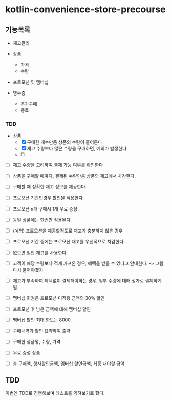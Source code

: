 # kotlin-convenience-store-precourse

## 기능목록

- 재고관리
- 상품
    - 가격
    - 수량

- 프로모션 및 멤버십

- 영수증
    - 추가구매
    - 종료

### TDD


- 상품
    - [x] 구매한 개수만큼 상품의 수량이 줄어든다
    - [x] 재고 수량보다 많은 수량을 구매하면, 예외가 발생한다
    - [ ] 


- [ ] 재고 수량을 고려하여 결제 가능 여부를 확인한다
- [ ] 상품을 구매할 때마다, 결제된 수량만큼 상품의 재고에서 차감한다.
- [ ] 구매할 때 정확한 재고 정보를 제공한다.

- [ ] 프로모션 기간인경우 할인을 적용한다.
- [ ] 프로모션 n개 구매시 1개 무료 증정
- [ ] 동일 상품에는 한번만 적용된다.
- [ ] (예외) 프로모션을 제공할정도로 재고가 충분하지 않은 경우
- [ ] 프로모션 기간 중에는 프로모션 재고를 우선적으로 차감한다.
- [ ] 없으면 일반 재고를 사용한다.
- [ ] 고객이 해당 수량보다 적게 가져온 경우, 혜택을 받을 수 있다고 안내한다. -> 그럼 다시 물어야곘지
- [ ] 재고가 부족하여 혜택없이 결제해야하는 경우, 일부 수량에 대해 정가로 결제하게 됨

- [ ] 멤버쉽 회원은 프로모션 미적용 금액의 30% 할인
- [ ] 프로모션 후 남은 금액에 대해 멤버십 할인
- [ ] 멤버십 할인 최대 한도는 8000

- [ ] 구매내역과 할인 요약하여 출력
- [ ] 구매한 상품명, 수량, 가격
- [ ] 무료 증성 상품
- [ ] 총 구매액, 행사할인금액, 멤버십 할인금액, 최종 내야할 금액

## TDD

이번엔 TDD로 진행해보며 테스트를 익혀보기로 했다.